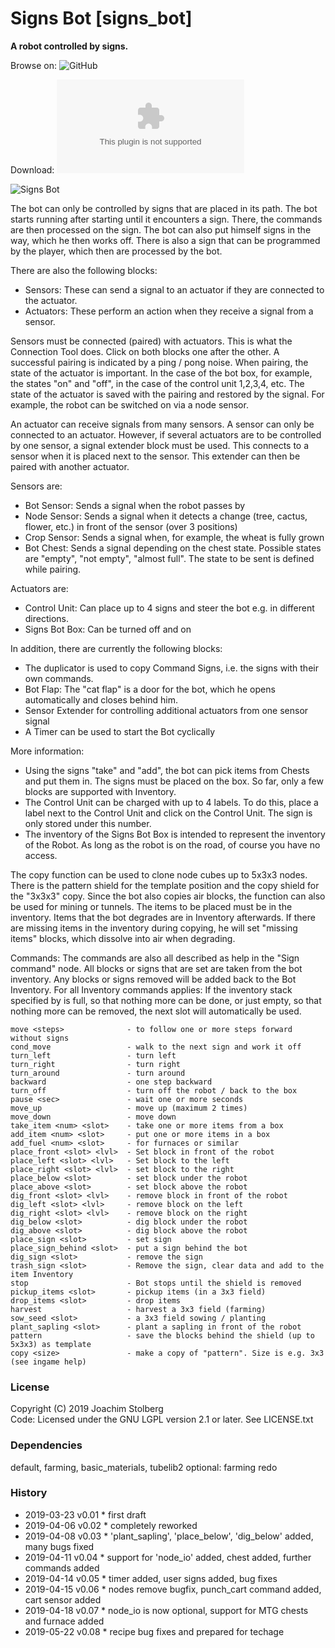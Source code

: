 Signs Bot [signs_bot]
=====================

**A robot controlled by signs.**

Browse on: ![GitHub](https://github.com/joe7575/signs_bot)

Download: ![GitHub](https://github.com/joe7575/signs_bot/archive/master.zip)

![Signs Bot](https://github.com/joe7575/signs_bot/blob/master/screenshot.png)


The bot can only be controlled by signs that are placed in its path.
The bot starts running after starting until it encounters a sign. There, the commands are then processed on the sign.
The bot can also put himself signs in the way, which he then works off.
There is also a sign that can be programmed by the player, which then are processed by the bot.

There are also the following blocks:
- Sensors: These can send a signal to an actuator if they are connected to the actuator.
- Actuators: These perform an action when they receive a signal from a sensor.

Sensors must be connected (paired) with actuators. This is what the Connection Tool does. Click on both blocks one after the other.
A successful pairing is indicated by a ping / pong noise.
When pairing, the state of the actuator is important. In the case of the bot box, for example, the states "on" and "off", in the case of the control unit 1,2,3,4, etc.
The state of the actuator is saved with the pairing and restored by the signal. For example, the robot can be switched on via a node sensor.

An actuator can receive signals from many sensors. A sensor can only be connected to an actuator. However, if several actuators are to be controlled by one sensor, a signal extender block must be used. This connects to a sensor when it is placed next to the sensor. This extender can then be paired with another actuator.

Sensors are:
- Bot Sensor: Sends a signal when the robot passes by
- Node Sensor: Sends a signal when it detects a change (tree, cactus, flower, etc.) in front of the sensor (over 3 positions)
- Crop Sensor: Sends a signal when, for example, the wheat is fully grown
- Bot Chest: Sends a signal depending on the chest state. Possible states are "empty", "not empty", "almost full". The state to be sent is defined while pairing.

Actuators are:
- Control Unit: Can place up to 4 signs and steer the bot e.g. in different directions.
- Signs Bot Box: Can be turned off and on

In addition, there are currently the following blocks:
- The duplicator is used to copy Command Signs, i.e. the signs with their own commands.
- Bot Flap: The "cat flap" is a door for the bot, which he opens automatically and closes behind him.
- Sensor Extender for controlling additional actuators from one sensor signal
- A Timer can be used to start the Bot cyclically

More information:
- Using the signs "take" and "add", the bot can pick items from Chests and put them in. The signs must be placed on the box. So far, only a few blocks are supported with Inventory.
- The Control Unit can be charged with up to 4 labels. To do this, place a label next to the Control Unit and click on the Control Unit. The sign is only stored under this number.
- The inventory of the Signs Bot Box is intended to represent the inventory of the Robot. As long as the robot is on the road, of course you have no access.

The copy function can be used to clone node cubes up to 5x3x3 nodes. There is the pattern shield for the template position and the copy shield for the "3x3x3" copy. Since the bot also copies air blocks, the function can also be used for mining or tunnels. The items to be placed must be in the inventory. Items that the bot degrades are in Inventory afterwards. If there are missing items in the inventory during copying, he will set "missing items" blocks, which dissolve into air when degrading.

Commands:
The commands are also all described as help in the "Sign command" node.
All blocks or signs that are set are taken from the bot inventory.
Any blocks or signs removed will be added back to the Bot Inventory.
For all Inventory commands applies: If the inventory stack specified by <slot> is full, so that nothing more can be done, or just empty, so that nothing more can be removed, the next slot will automatically be used.

    move <steps>              - to follow one or more steps forward without signs
    cond_move                 - walk to the next sign and work it off
    turn_left                 - turn left
    turn_right                - turn right
    turn_around               - turn around
    backward                  - one step backward
    turn_off                  - turn off the robot / back to the box
    pause <sec>               - wait one or more seconds
    move_up                   - move up (maximum 2 times)
    move_down                 - move down
    take_item <num> <slot>    - take one or more items from a box
    add_item <num> <slot>     - put one or more items in a box
    add_fuel <num> <slot>     - for furnaces or similar
    place_front <slot> <lvl>  - Set block in front of the robot
    place_left <slot> <lvl>   - Set block to the left
    place_right <slot> <lvl>  - set block to the right
    place_below <slot>        - set block under the robot
    place_above <slot>        - set block above the robot
    dig_front <slot> <lvl>    - remove block in front of the robot
    dig_left <slot> <lvl>     - remove block on the left
    dig_right <slot> <lvl>    - remove block on the right
    dig_below <slot>          - dig block under the robot
    dig_above <slot>          - dig block above the robot
    place_sign <slot>         - set sign
    place_sign_behind <slot>  - put a sign behind the bot
    dig_sign <slot>           - remove the sign
    trash_sign <slot>         - Remove the sign, clear data and add to the item Inventory
    stop                      - Bot stops until the shield is removed
    pickup_items <slot>       - pickup items (in a 3x3 field)
    drop_items <slot>         - drop items
    harvest                   - harvest a 3x3 field (farming)
    sow_seed <slot>           - a 3x3 field sowing / planting
    plant_sapling <slot>      - plant a sapling in front of the robot
    pattern                   - save the blocks behind the shield (up to 5x3x3) as template
    copy <size>               - make a copy of "pattern". Size is e.g. 3x3 (see ingame help)


### License
Copyright (C) 2019 Joachim Stolberg  
Code: Licensed under the GNU LGPL version 2.1 or later. See LICENSE.txt  


### Dependencies 
default, farming, basic_materials, tubelib2
optional: farming redo


### History
- 2019-03-23  v0.01  * first draft
- 2019-04-06  v0.02  * completely reworked
- 2019-04-08  v0.03  * 'plant_sapling', 'place_below', 'dig_below' added, many bugs fixed
- 2019-04-11  v0.04  * support for 'node_io' added, chest added, further commands added
- 2019-04-14  v0.05  * timer added, user signs added, bug fixes
- 2019-04-15  v0.06  * nodes remove bugfix, punch_cart command added, cart sensor added
- 2019-04-18  v0.07  * node_io is now optional, support for MTG chests and furnace added
- 2019-05-22  v0.08  * recipe bug fixes and prepared for techage
